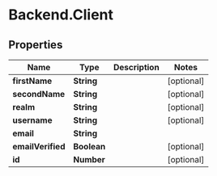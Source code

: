 # Backend.Client

## Properties
Name | Type | Description | Notes
------------ | ------------- | ------------- | -------------
**firstName** | **String** |  | [optional] 
**secondName** | **String** |  | [optional] 
**realm** | **String** |  | [optional] 
**username** | **String** |  | [optional] 
**email** | **String** |  | 
**emailVerified** | **Boolean** |  | [optional] 
**id** | **Number** |  | [optional] 


